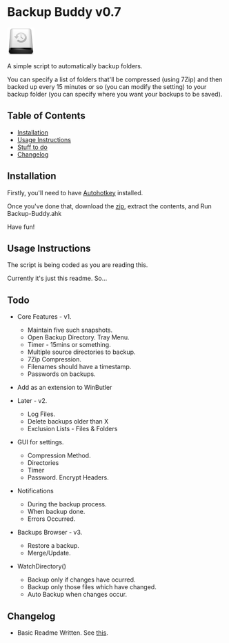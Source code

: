 # Backup Buddy v0.7

<!-- ![Backup Buddy](/Data/White.png) -->
<img src="Data/White.png" alt="Backup Buddy" style="width: 64px; height: 64px;"/>

A simple script to automatically backup folders.

You can specify a list of folders that'll be compressed (using 7Zip) and then backed up every 15 minutes or so (you can modify the setting) to your backup folder (you can specify where you want your backups to be saved).

<!-- Five snapshots of the backups are maintained. So the older ones are deleted as the new ones pop in. -->

## Table of Contents

* [Installation](#install)
* [Usage Instructions](#usage)
* [Stuff to do](#todo)
* [Changelog](#changelog)

## <a name="install"></a>Installation

Firstly, you'll need to have [Autohotkey](http://l.autohotkey.net/AutoHotkey_L_Install.exe) installed.

Once you've done that, download the [zip](https://github.com/dufferzafar/backup-buddy/archive/master.zip), extract the contents, and Run Backup-Buddy.ahk

Have fun!

## <a name="usage"></a>Usage Instructions

The script is being coded as you are reading this.

Currently it's just this readme. So...

## <a name="todo"></a>Todo

* Core Features - v1.
  * Maintain five such snapshots.
  * Open Backup Directory. Tray Menu.
  * Timer - 15mins or something.
  * Multiple source directories to backup.
  * 7Zip Compression.
  * Filenames should have a timestamp.
  * Passwords on backups.

* Add as an extension to WinButler

* Later - v2.
  * Log Files.
  * Delete backups older than X
  * Exclusion Lists - Files & Folders

* GUI for settings.
  * Compression Method.
  * Directories
  * Timer
  * Password. Encrypt Headers.

* Notifications
  * During the backup process.
  * When backup done.
  * Errors Occurred.

* Backups Browser - v3.
  * Restore a backup.
  * Merge/Update.

* WatchDirectory()
  * Backup only if changes have ocurred.
  * Backup only those files which have changed.
  * Auto Backup when changes occur.

## <a name="changelog"></a>Changelog

* Basic Readme Written. See [this](http://tom.preston-werner.com/2010/08/23/readme-driven-development.html).